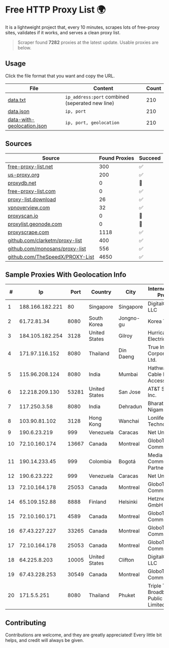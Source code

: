 
# Free HTTP Proxy List 🌍

It is a lightweight project that, every 10 minutes, scrapes lots of free-proxy sites, validates if it works, and serves a clean proxy list.


> Scraper found **7282** proxies at the latest update. Usable proxies are below.

## Usage

Click the file format that you want and copy the URL.


|File|Content|Count|
|----|-------|-----|
|[data.txt](https://raw.githubusercontent.com/themiralay/Proxy-List-World/master/data.txt)|`ip_address:port` combined (seperated new line)|210|
|[data.json](https://raw.githubusercontent.com/themiralay/Proxy-List-World/master/data.json)|`ip, port`|210|
|[data-with-geolocation.json](https://raw.githubusercontent.com/themiralay/Proxy-List-World/master/data-with-geolocation.json)|`ip, port, geolocation`|210|

## Sources

|Source|Found Proxies|Succeed|
|------|-------------|-------|
|[free-proxy-list.net](https://free-proxy-list.net)|300|✅|
|[us-proxy.org](https://www.us-proxy.org)|200|✅|
|[proxydb.net](http://proxydb.net)|0|🚫|
|[free-proxy-list.com](https://free-proxy-list.com/?page=&port=&type%5B%5D=http&type%5B%5D=https&up_time=0&search=Search)|0|✅|
|[proxy-list.download](https://www.proxy-list.download/HTTP)|26|✅|
|[vpnoverview.com](https://vpnoverview.com/privacy/anonymous-browsing/free-proxy-servers)|32|✅|
|[proxyscan.io](https://www.proxyscan.io)|0|🚫|
|[proxylist.geonode.com](https://proxylist.geonode.com/api/proxy-list?limit=300&page=1&sort_by=lastChecked&sort_type=desc&protocols=http,https)|0|🚫|
|[proxyscrape.com](https://api.proxyscrape.com/v2/?request=displayproxies&protocol=http&timeout=10000&country=all&ssl=all&anonymity=all)|1118|✅|
|[github.com/clarketm/proxy-list](https://raw.githubusercontent.com/clarketm/proxy-list/master/proxy-list-raw.txt)|400|✅|
|[github.com/monosans/proxy-list](https://raw.githubusercontent.com/monosans/proxy-list/main/proxies/http.txt)|556|✅|
|[github.com/TheSpeedX/PROXY-List](https://raw.githubusercontent.com/TheSpeedX/PROXY-List/master/http.txt)|4650|✅|


## Sample Proxies With Geolocation Info

|#|Ip|Port|Country|City|Internet Service Provider|
|-|--|----|-------|----|-------------------------|
|1|188.166.182.221|80|Singapore|Singapore|DigitalOcean, LLC|
|2|61.72.81.34|8080|South Korea|Jongno-gu|Korea Telecom|
|3|184.105.182.254|3128|United States|Gilroy|Hurricane Electric LLC|
|4|171.97.116.152|8080|Thailand|Din Daeng|True Internet Corporation CO. Ltd.|
|5|115.96.208.124|8080|India|Mumbai|Hathway IP over Cable Internet Access|
|6|12.218.209.130|53281|United States|San Jose|AT&T Services, Inc.|
|7|117.250.3.58|8080|India|Dehradun|Bharat Sanchar Nigam Ltd|
|8|103.90.81.102|3128|Hong Kong|Wanchai|Lonlife Technology Co.|
|9|190.6.23.219|999|Venezuela|Caracas|Net Uno|
|10|72.10.160.174|13667|Canada|Montreal|GloboTech Communications|
|11|190.14.233.45|999|Colombia|Bogotá|Media Commerce Partners S.A|
|12|190.6.23.222|999|Venezuela|Caracas|Net Uno|
|13|72.10.164.178|25053|Canada|Montreal|GloboTech Communications|
|14|65.109.152.88|8888|Finland|Helsinki|Hetzner Online GmbH|
|15|72.10.160.171|4589|Canada|Montreal|GloboTech Communications|
|16|67.43.227.227|33265|Canada|Montreal|GloboTech Communications|
|17|72.10.164.178|25053|Canada|Montreal|GloboTech Communications|
|18|64.225.8.203|10005|United States|Clifton|DigitalOcean, LLC|
|19|67.43.228.253|30549|Canada|Montreal|GloboTech Communications|
|20|171.5.5.251|8080|Thailand|Phuket|Triple T Broadband Public Company Limited|



## Contributing

Contributions are welcome, and they are greatly appreciated! Every
little bit helps, and credit will always be given.

